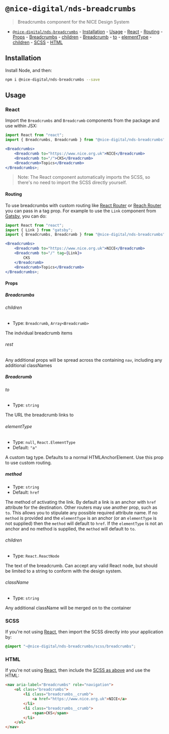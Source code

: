# `@nice-digital/nds-breadcrumbs`

> Breadcrumbs component for the NICE Design System

- [`@nice-digital/nds-breadcrumbs`](#nice-digitalnds-breadcrumbs) - [Installation](#installation) - [Usage](#usage) - [React](#react) - [Routing](#routing) - [Props](#props) - [Breadcrumbs](#breadcrumbs) - [children](#children) - [Breadcrumb](#breadcrumb) - [to](#to) - [elementType](#elementtype) - [children](#children-1) - [SCSS](#scss) - [HTML](#html)

## Installation

Install Node, and then:

```sh
npm i @nice-digital/nds-breadcrumbs --save
```

## Usage

### React

Import the `Breadcrumbs` and `Breadcrumb` components from the package and use within JSX:

```jsx
import React from "react";
import { Breadcrumbs, Breadcrumb } from "@nice-digital/nds-breadcrumbs";

<Breadcrumbs>
	<Breadcrumb to="https://www.nice.org.uk">NICE</Breadcrumb>
	<Breadcrumb to="/">CKS</Breadcrumb>
	<Breadcrumb>Topics</Breadcrumb>
</Breadcrumbs>;
```

> Note: The React component automatically imports the SCSS, so there's no need to import the SCSS directly yourself.

#### Routing

To use breadcrumbs with custom routing like [React Router](https://reacttraining.com/react-router/) or [Reach Router](https://reach.tech/router) you can pass in a tag prop. For example to use the `Link` component from [Gatsby](https://www.gatsbyjs.org/docs/gatsby-link/), you can do:

```jsx
import React from "react";
import { Link } from "gatsby";
import { Breadcrumbs, Breadcrumb } from "@nice-digital/nds-breadcrumbs";

<Breadcrumbs>
	<Breadcrumb to="https://www.nice.org.uk">NICE</Breadcrumb>
	<Breadcrumb to="/" tag={Link}>
		CKS
	</Breadcrumb>
	<Breadcrumb>Topics</Breadcrumb>
</Breadcrumbs>;
```

#### Props

##### Breadcrumbs

###### children

- Type: `Breadcrumb`, `Array<Breadcrumb>`

The indvidual breadcrumb items

###### rest

Any additional props will be spread across the containing `nav`, including any additional classNames

##### Breadcrumb

###### to

- Type: `string`

The URL the breadcrumb links to

###### elementType

- Type: `null`, `React.ElementType`
- Default: `"a"`

A custom tag type. Defaults to a normal HTMLAnchorElement. Use this prop to use custom routing.

##### method

- Type: `string`
- Default: `href`

The method of activating the link. By default a link is an anchor with `href` attribute for the destination. Other routers may use another prop, such as `to`. This allows you to stipulate any possible required attribute name. If no `method` is provided and the `elementType` is an anchor (or an `elementType` is not supplied) then the `method` will default to `href`. If the `elementType` is not an anchor and no method is supplied, the `method` will default to `to`.

###### children

- Type: `React.ReactNode`

The text of the breadcrumb. Can accept any valid React node, but should be limited to a string to conform with the design system.

###### className

- Type: `string`

Any additional className will be merged on to the container

### SCSS

If you're not using [React](#react), then import the SCSS directly into your application by:

```scss
@import "~@nice-digital/nds-breadcrumbs/scss/breadcrumbs";
```

### HTML

If you're not using [React](#react), then include the [SCSS as above](#scss) and use the HTML:

```html
<nav aria-label="Breadcrumbs" role="navigation">
	<ol class="breadcrumbs">
		<li class="breadcrumbs__crumb">
			<a href="https://www.nice.org.uk">NICE</a>
		</li>
		<li class="breadcrumbs__crumb">
			<span>CKS</span>
		</li>
	</ol>
</nav>
```
